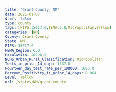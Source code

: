 ```yaml
---
title: "Grant County, NM"
date: 2021-01-07
draft: false
type: county
tags: [FIPS:35017.0,FEMA:6.0,Micropolitan,Yellow]
categories: [NM]
County: Grant County
State: NM
FIPS: 35017.0
FEMA_Region: 6.0
Population: 26998.0
NCHS_Urban_Rural_Classification: Micropolitan
Tests_in_prior_14_days: 1537.0
Fourteen_day_test_rate_per_100000: 5693.0
Percent_Positivity_in_prior_14_days: 0.064
Level: Yellow
url: /states/NM/grant-county
---
```



